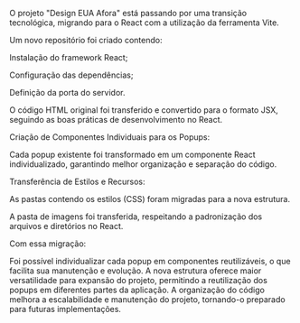 O projeto "Design EUA Afora" está passando por uma transição tecnológica, migrando para o React com a utilização da ferramenta Vite.

Um novo repositório foi criado contendo:

Instalação do framework React;

Configuração das dependências;

Definição da porta do servidor.

O código HTML original foi transferido e convertido para o formato JSX, seguindo as boas práticas de desenvolvimento no React.

Criação de Componentes Individuais para os Popups:

Cada popup existente foi transformado em um componente React individualizado, garantindo melhor organização e separação do código.

Transferência de Estilos e Recursos:

As pastas contendo os estilos (CSS) foram migradas para a nova estrutura.

A pasta de imagens foi transferida, respeitando a padronização dos arquivos e diretórios no React.

Com essa migração:

Foi possível individualizar cada popup em componentes reutilizáveis, o que facilita sua manutenção e evolução.
A nova estrutura oferece maior versatilidade para expansão do projeto, permitindo a reutilização dos popups em diferentes partes da aplicação.
A organização do código melhora a escalabilidade e manutenção do projeto, tornando-o preparado para futuras implementações.